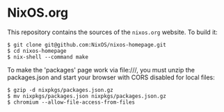 NixOS.org
=========

This repository contains the sources of the `nixos.org` website.  To
build it:

    $ git clone git@github.com:NixOS/nixos-homepage.git
    $ cd nixos-homepage
    $ nix-shell --command make

To make the 'packages' page work via file:///, you must unzip the
packages.json and start your browser with CORS disabled for local files:

    $ gzip -d nixpkgs/packages.json.gz
    $ mv nixpkgs/packages.json nixpkgs/packages.json.gz
    $ chromium --allow-file-access-from-files
